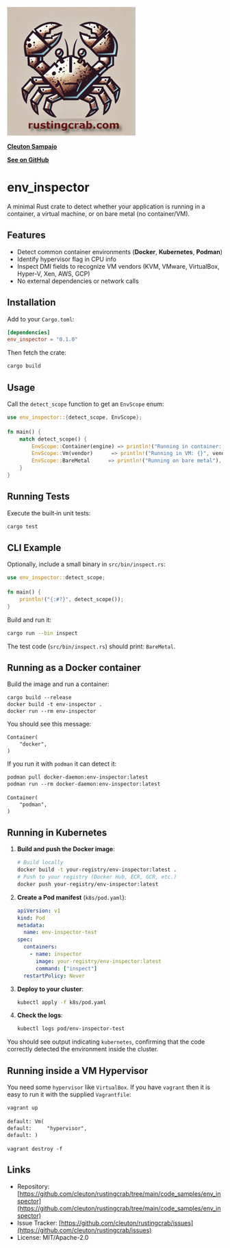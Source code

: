 <img src="../../rusting-crab-logo.png" height=300>


[**Cleuton Sampaio**](https://linkedin.com/in/cleutonsampaio)

[**See on GitHub**](https://github.com/cleuton/rustingcrab/blob/main/code_samples/env_inspector/README.md)


# env\_inspector

A minimal Rust crate to detect whether your application is running in a container, a virtual machine, or on bare metal (no container/VM).

## Features

* Detect common container environments (**Docker**, **Kubernetes**, **Podman**)
* Identify hypervisor flag in CPU info
* Inspect DMI fields to recognize VM vendors (KVM, VMware, VirtualBox, Hyper-V, Xen, AWS, GCP)
* No external dependencies or network calls

## Installation

Add to your `Cargo.toml`:

```toml
[dependencies]
env_inspector = "0.1.0"
```

Then fetch the crate:

```bash
cargo build
```

## Usage

Call the `detect_scope` function to get an `EnvScope` enum:

```rust
use env_inspector::{detect_scope, EnvScope};

fn main() {
    match detect_scope() {
        EnvScope::Container(engine) => println!("Running in container: {}", engine),
        EnvScope::Vm(vendor)      => println!("Running in VM: {}", vendor),
        EnvScope::BareMetal      => println!("Running on bare metal"),
    }
}
```

## Running Tests

Execute the built‑in unit tests:

```bash
cargo test
```

## CLI Example

Optionally, include a small binary in `src/bin/inspect.rs`:

```rust
use env_inspector::detect_scope;

fn main() {
    println!("{:#?}", detect_scope());
}
```

Build and run it:

```bash
cargo run --bin inspect
```

The test code (`src/bin/inspect.rs`) should print: `BareMetal`.

## Running as a Docker container

Build the image and run a container: 

```
cargo build --release
docker build -t env-inspector .
docker run --rm env-inspector
```

You should see this message: 

```
Container(
    "docker",
)
```

If you run it with `podman` it can detect it: 

```
podman pull docker-daemon:env-inspector:latest
podman run --rm docker-daemon:env-inspector:latest

Container(
    "podman",
)

```

## Running in Kubernetes

1. **Build and push the Docker image**:

   ```bash
   # Build locally
   docker build -t your-registry/env-inspector:latest .
   # Push to your registry (Docker Hub, ECR, GCR, etc.)
   docker push your-registry/env-inspector:latest
   ```

2. **Create a Pod manifest** (`k8s/pod.yaml`):

   ```yaml
   apiVersion: v1
   kind: Pod
   metadata:
     name: env-inspector-test
   spec:
     containers:
       - name: inspector
         image: your-registry/env-inspector:latest
         command: ["inspect"]
     restartPolicy: Never
   ```

3. **Deploy to your cluster**:

   ```bash
   kubectl apply -f k8s/pod.yaml
   ```

4. **Check the logs**:

   ```bash
   kubectl logs pod/env-inspector-test
   ```

You should see output indicating `kubernetes`, confirming that the code correctly detected the environment inside the cluster.

## Running inside a VM Hypervisor

You need some `hypervisor` like `VirtualBox`. If you have `vagrant` then it is easy to run it with the supplied `Vagrantfile`: 

```
vagrant up

default: Vm(
default:     "hypervisor",
default: )

vagrant destroy -f
```

## Links

* Repository: [https://github.com/cleuton/rustingcrab/tree/main/code_samples/env_inspector](https://github.com/cleuton/rustingcrab/tree/main/code_samples/env_inspector)
* Issue Tracker: [https://github.com/cleuton/rustingcrab/issues](https://github.com/cleuton/rustingcrab/issues)
* License: MIT/Apache-2.0

